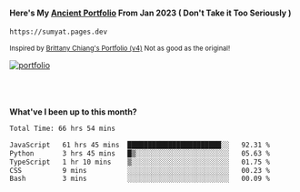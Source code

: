 #### Here's My [Ancient Portfolio](https://sumyat.pages.dev) From Jan 2023 ( Don't Take it Too Seriously ) 
````bash
https://sumyat.pages.dev 
````

<sub>Inspired by [Brittany Chiang's Portfolio (v4)](https://v4.brittanychiang.com/) Not as good as the original!</sub>


<a href='https://sumyat.pages.dev/'>
    <img src='https://github.com/sumyat-aung/sumyat-aung/assets/108873224/c9b4f2be-c585-4dd3-84e1-692c3854a6d8' alt='portfolio' align='center' />
</a>


<br />
<br />


<br />
<br />

**What've I been up to this month?**

<!--START_SECTION:waka-->

```txt
Total Time: 66 hrs 54 mins

JavaScript   61 hrs 45 mins  ███████████████████████░░   92.31 %
Python       3 hrs 45 mins   █▒░░░░░░░░░░░░░░░░░░░░░░░   05.63 %
TypeScript   1 hr 10 mins    ▒░░░░░░░░░░░░░░░░░░░░░░░░   01.75 %
CSS          9 mins          ░░░░░░░░░░░░░░░░░░░░░░░░░   00.23 %
Bash         3 mins          ░░░░░░░░░░░░░░░░░░░░░░░░░   00.09 %
```

<!--END_SECTION:waka-->





